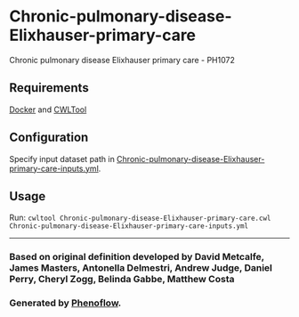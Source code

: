 # Chronic-pulmonary-disease-Elixhauser-primary-care

Chronic pulmonary disease Elixhauser primary care - PH1072

## Requirements

[Docker](https://docs.docker.com/install/) and [CWLTool](https://github.com/common-workflow-language/cwltool#install)

## Configuration

Specify input dataset path in [Chronic-pulmonary-disease-Elixhauser-primary-care-inputs.yml](Chronic-pulmonary-disease-Elixhauser-primary-care-inputs.yml).

## Usage

Run: `cwltool Chronic-pulmonary-disease-Elixhauser-primary-care.cwl Chronic-pulmonary-disease-Elixhauser-primary-care-inputs.yml`

***

### Based on original definition developed by David Metcalfe, James Masters, Antonella Delmestri, Andrew Judge, Daniel Perry, Cheryl Zogg, Belinda Gabbe, Matthew Costa
### Generated by [Phenoflow](https://kclhi.org/phenoflow).
